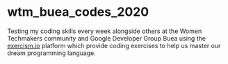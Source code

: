 # wtm_buea_codes_2020
Testing my coding skills every week alongside others at the Women Techmakers community and Google Developer Group Buea using the [exercism.io](https://exercism.io) platform which provide coding exercises to help us master our dream programming language.
